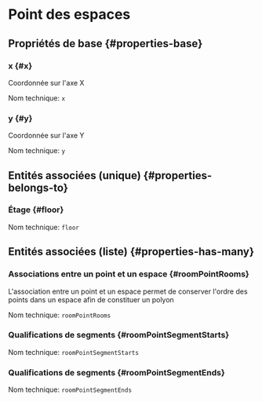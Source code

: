 # Point des espaces
<!--- THIS FILE IS GENERATED PLEASE DO NOT EDIT IT DIRECTLY --->



## Propriétés de base {#properties-base} ##

### x {#x}

Coordonnée sur l'axe X

Nom technique: ```x```

### y {#y}

Coordonnée sur l'axe Y

Nom technique: ```y```


## Entités associées (unique) {#properties-belongs-to} ##

### Étage {#floor}



Nom technique: ```floor```


## Entités associées (liste) {#properties-has-many} ##

### Associations entre un point et un espace {#roomPointRooms}

L'association entre un point et un espace permet de conserver l'ordre des points dans un espace afin de constituer un polyon

Nom technique: ```roomPointRooms```

### Qualifications de segments {#roomPointSegmentStarts}



Nom technique: ```roomPointSegmentStarts```

### Qualifications de segments {#roomPointSegmentEnds}



Nom technique: ```roomPointSegmentEnds```




